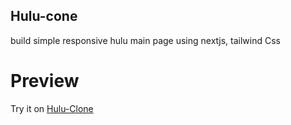 ## Hulu-cone 

build simple responsive hulu main page using nextjs, tailwind Css

# Preview

Try it on [Hulu-Clone](https://next-hulu-one.vercel.app/)
